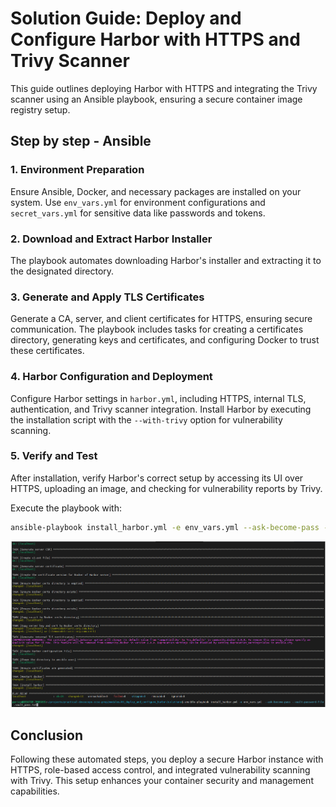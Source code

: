 # Solution Guide: Deploy and Configure Harbor with HTTPS and Trivy Scanner

This guide outlines deploying Harbor with HTTPS and integrating the Trivy scanner using an Ansible playbook, ensuring a secure container image registry setup.

## Step by step - Ansible

### 1. Environment Preparation

Ensure Ansible, Docker, and necessary packages are installed on your system. Use `env_vars.yml` for environment configurations and `secret_vars.yml` for sensitive data like passwords and tokens.

### 2. Download and Extract Harbor Installer

The playbook automates downloading Harbor's installer and extracting it to the designated directory.

### 3. Generate and Apply TLS Certificates

Generate a CA, server, and client certificates for HTTPS, ensuring secure communication. The playbook includes tasks for creating a certificates directory, generating keys and certificates, and configuring Docker to trust these certificates.

### 4. Harbor Configuration and Deployment

Configure Harbor settings in `harbor.yml`, including HTTPS, internal TLS, authentication, and Trivy scanner integration. Install Harbor by executing the installation script with the `--with-trivy` option for vulnerability scanning.

### 5. Verify and Test

After installation, verify Harbor's correct setup by accessing its UI over HTTPS, uploading an image, and checking for vulnerability reports by Trivy.

Execute the playbook with:

```bash
ansible-playbook install_harbor.yml -e env_vars.yml --ask-become-pass --vault-password-file .vault_pass.txt
```

![Ansible execution](../img/ansible-execution-06.png)

## Conclusion

Following these automated steps, you deploy a secure Harbor instance with HTTPS, role-based access control, and integrated vulnerability scanning with Trivy. This setup enhances your container security and management capabilities.
